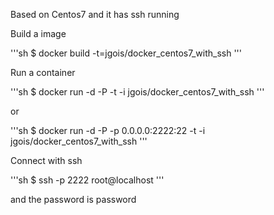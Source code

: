 Based on Centos7 and it has ssh running


Build a image

'''sh
$ docker build -t=jgois/docker_centos7_with_ssh
'''

Run a container

'''sh
$ docker run -d -P -t -i jgois/docker_centos7_with_ssh
'''

or

'''sh
$ docker run -d -P -p 0.0.0.0:2222:22 -t -i jgois/docker_centos7_with_ssh
'''

Connect with ssh

'''sh
$ ssh -p 2222 root@localhost
'''

and the password is password
